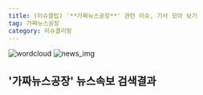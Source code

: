 ```yaml
---
title: (이슈클립) '**가짜뉴스공장**' 관련 이슈, 기사 모아 보기
tag: 가짜뉴스공장
category: 이슈클리핑
---
```

![wordcloud](https://s3.ap-northeast-2.amazonaws.com/lyrics101-wordcloud/2018-10-01-1538353820.png)
![news_img](https://user-images.githubusercontent.com/42597476/44507050-1206f400-a6e4-11e8-8d98-7ffbfebb353f.png)
## **'**가짜뉴스공장**'** 뉴스속보 검색결과

